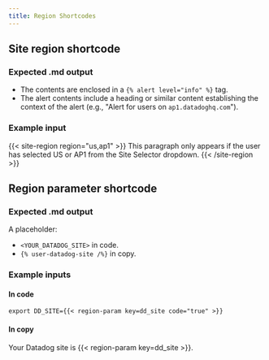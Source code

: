 ```yaml
---
title: Region Shortcodes
---
```


## Site region shortcode

### Expected .md output

- The contents are enclosed in a `{% alert level="info" %}` tag.
- The alert contents include a heading or similar content establishing the context of the alert (e.g., "Alert for users on `ap1.datadoghq.com`").

### Example input

{{< site-region region="us,ap1" >}}
This paragraph only appears if the user has selected US or AP1 from the Site Selector dropdown.
{{< /site-region >}}

## Region parameter shortcode

### Expected .md output

A placeholder: 

- `<YOUR_DATADOG_SITE>` in code.
- `{% user-datadog-site /%}` in copy.

### Example inputs

#### In code

```shell
export DD_SITE={{< region-param key=dd_site code="true" >}}
```

#### In copy

Your Datadog site is {{< region-param key=dd_site >}}.
